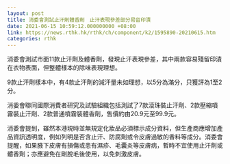 ```yaml
---
layout: post
title: 消委會測試止汗劑體香劑　止汗表現參差部分易留印漬
date: 2021-06-15 10:59:12.000000000 +08:00
link: https://news.rthk.hk/rthk/ch/component/k2/1595890-20210615.htm
categories: rthk
---
```


消委會測試市面11款止汗劑及體香劑，發現止汗表現參差，其中兩款容易殘留印漬在衣物表面，但整體樣本的除味表現理想。

9款止汗劑樣本中，有4款止汗劑的減汗量未如理想，以5分為滿分，只獲評為1至2分。

消委會聯同國際消費者研究及試驗組織包括測試了7款滾珠裝止汗劑、2款壓縮噴霧裝止汗劑、2款普通噴霧裝體香劑，售價約由20.9元至99.9元。

消委會提到，雖然本港現時並無規定化妝品必須標示成分資料，但生產商應增加產品資訊透明度，例如列明是否含止汗、防腐劑或令皮膚過敏的香料等成分。消委會提醒，如果腋下皮膚有損傷或患有濕疹、毛囊炎等皮膚病，暫時不宜使用止汗劑或體香劑；亦應避免在剛脫毛後使用，以免刺激皮膚。
